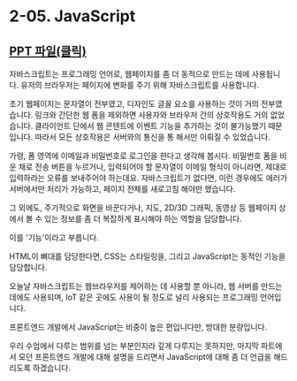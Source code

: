 # 2-05. JavaScript

## [PPT 파일(클릭)](./ppt/ch02-05.pdf)

자바스크립트는 프로그래밍 언어로, 웹페이지를 좀 더 동적으로 만드는 데에 사용됩니다. 유저의 브라우저는 페이지에 변화를 주기 위해 자바스크립트를 사용합니다.

초기 웹페이지는 문자열이 전부였고, 디자인도 글꼴 요소를 사용하는 것이 거의 전부였습니다. 링크와 간단한 웹 폼을 제외하면 사용자와 브라우저 간의 상호작용도 거의 없었습니다. 클라이언트 단에서 웹 콘텐트에 이벤트 기능을 추가하는 것이 불가능했기 때문입니다. 따라서 모든 상호작용은 서버와의 통신을 통
해서만 이뤄질 수 있었습니다.

가령, 폼 영역에 이메일과 비밀번호로 로그인을 한다고 생각해 봅시다. 비밀번호 폼을 비운 채로 전송 버튼을 누르거나, 입력되어야 할 문자열이 이메일 형식이 아니라면, 제대로 입력하라는 오류를 보내주어야 하는데요. 자바스크립트가 없다면, 이런 경우에도 에러가 서버에서만 처리가 가능하고, 페이지 전체를 새로고침 해야만 했습니다.

그 외에도, 주기적으로 화면을 바꾼다거나, 지도, 2D/3D 그래픽, 동영상 등 웹페이지 상에서 볼 수 있는 정보를 좀 더 복잡하게 표시해야 하는 역할을 담당합니다.

이를 '기능'이라고 부릅니다.

HTML이 뼈대를 담당한다면, CSS는 스타일링을, 그리고 JavaScript는 동적인 기능을 담당합니다.

오늘날 자바스크립트는 웹브라우저를 제어하는 데 사용할 뿐 아니라, 웹 서버를 만드는 데에도 사용되며, IoT 같은 곳에도 사용이 될 정도로 널리 사용되는 프로그래밍 언어입니다.

프론트엔드 개발에서 JavaScript는 비중이 높은 편입니다만, 방대한 분량입니다.

우리 수업에서 다루는 범위를 넘는 부분인지라 깊게 다루지는 못하지만, 마지막 파트에서 모던 프론트엔드 개발에 대해 설명을 드리면서 JavaScript에 대해 좀 더 언급을 해드리도록 하겠습니다.
